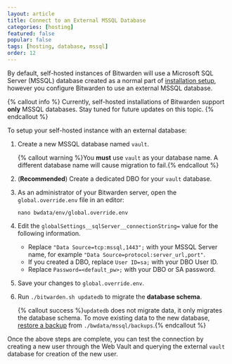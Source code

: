 ```yaml
---
layout: article
title: Connect to an External MSSQL Database
categories: [hosting]
featured: false
popular: false
tags: [hosting, database, mssql]
order: 12
---
```


By default, self-hosted instances of Bitwarden will use a Microsoft SQL Server (MSSQL) database created as a normal part of [installation setup]({{site.baseurl}}/article/install-on-premise), however you configure Bitwarden to use an external MSSQL database.

{% callout info %}
Currently, self-hosted installations of Bitwarden support **only** MSSQL databases. Stay tuned for future updates on this topic.
{% endcallout %}

To setup your self-hosted instance with an external database:

1. Create a new MSSQL database named `vault`.

   {% callout warning %}You **must** use `vault` as your database name. A different database name will cause migration to fail.{% endcallout %}
2. (**Recommended**) Create a dedicated DBO for your `vault` database.
3. As an administrator of your Bitwarden server, open the `global.override.env` file in an editor:

   ```
   nano bwdata/env/global.override.env
   ```
4. Edit the `globalSettings__sqlServer__connectionString=` value for the following information.

   - Replace `"Data Source=tcp:mssql,1443";` with your MSSQL Server name, for example `"Data Source=protocol:server_url,port"`.
   - If you created a DBO, replace `User ID=sa;` with your DBO User ID.
   - Replace `Password=<default_pw>;` with your DBO or SA password.
5. Save your changes to `global.override.env`.
6. Run `./bitwarden.sh updatedb` to migrate the **database schema**.

   {% callout success %}`updatedb` does not migrate data, it only migrates the database schema. To move existing data to the new database, [restore a backup]({{site.baseurl}}/article/backup-on-premise/#restore-a-nightly-backup) from `./bwdata/mssql/backups`.{% endcallout %}

Once the above steps are complete, you can test the connection by creating a new user through the Web Vault and querying the external `vault` database for creation of the new user.
